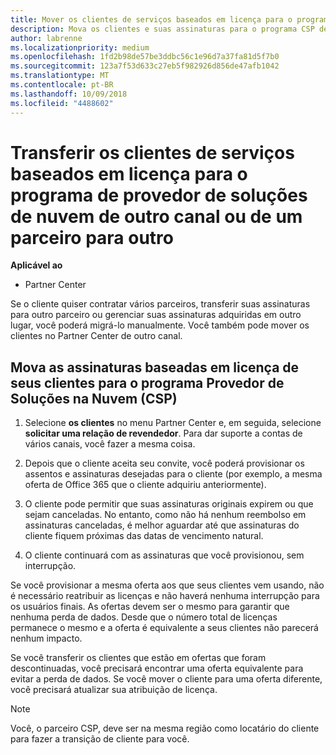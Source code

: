 ```yaml
---
title: Mover os clientes de serviços baseados em licença para o programa Provedor de Soluções na Nuvem no Partner Center | Partner Center
description: Mova os clientes e suas assinaturas para o programa CSP de outro canal ou de outro parceiro.
author: labrenne
ms.localizationpriority: medium
ms.openlocfilehash: 1fd2b98de57be3ddbc56c1e96d7a37fa81d5f7b0
ms.sourcegitcommit: 123a7f53d633c27eb5f982926d856de47afb1042
ms.translationtype: MT
ms.contentlocale: pt-BR
ms.lasthandoff: 10/09/2018
ms.locfileid: "4488602"
---
```

# <a name="transfer-license-based-services-customers-to-the-cloud-solution-provider-program-from-another-channel-or-from-one-partner-to-another"></a>Transferir os clientes de serviços baseados em licença para o programa de provedor de soluções de nuvem de outro canal ou de um parceiro para outro

**Aplicável ao**

-  Partner Center

Se o cliente quiser contratar vários parceiros, transferir suas assinaturas para outro parceiro ou gerenciar suas assinaturas adquiridas em outro lugar, você poderá migrá-lo manualmente. Você também pode mover os clientes no Partner Center de outro canal.

## <a name="move-your-customers-license-based-subscriptions-to-the-cloud-solution-provider-program-csp"></a>Mova as assinaturas baseadas em licença de seus clientes para o programa Provedor de Soluções na Nuvem (CSP)

1. Selecione **os clientes** no menu Partner Center e, em seguida, selecione **solicitar uma relação de revendedor**. Para dar suporte a contas de vários canais, você fazer a mesma coisa.

2.  Depois que o cliente aceita seu convite, você poderá provisionar os assentos e assinaturas desejadas para o cliente (por exemplo, a mesma oferta de Office 365 que o cliente adquiriu anteriormente).

3. O cliente pode permitir que suas assinaturas originais expirem ou que sejam canceladas. No entanto, como não há nenhum reembolso em assinaturas canceladas, é melhor aguardar até que assinaturas do cliente fiquem próximas das datas de vencimento natural.

4. O cliente continuará com as assinaturas que você provisionou, sem interrupção.


Se você provisionar a mesma oferta aos que seus clientes vem usando, não é necessário reatribuir as licenças e não haverá nenhuma interrupção para os usuários finais. As ofertas devem ser o mesmo para garantir que nenhuma perda de dados. Desde que o número total de licenças permanece o mesmo e a oferta é equivalente a seus clientes não parecerá nenhum impacto.

Se você transferir os clientes que estão em ofertas que foram descontinuadas, você precisará encontrar uma oferta equivalente para evitar a perda de dados. Se você mover o cliente para uma oferta diferente, você precisará atualizar sua atribuição de licença.

>[!NOTE]
>Você, o parceiro CSP, deve ser na mesma região como locatário do cliente para fazer a transição de cliente para você. 



